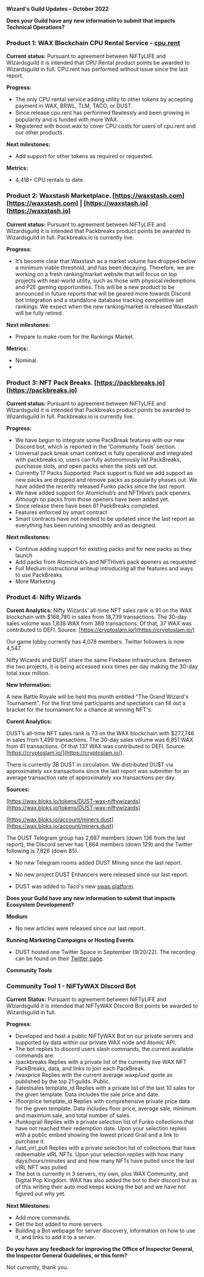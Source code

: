 **Wizard's Guild Updates – October 2022**

**Does your Guild have any new information to submit that impacts Technical Operations?**

### **Product 1: WAX Blockchain CPU Rental Service - [cpu.rent](https://cpu.rent/)**

**Current status:**
Pursuant to agreement between NiFTyLIFE and WIzardsguild it is intended that CPU Rental product points be awarded to Wizardsguild in full. CPU.rent has performed without issue since the last report.

**Progress:**
-	The only CPU rental service adding utility to other tokens by accepting payment in WAX, BRWL, TLM, TACO, or DUST.
-	Since release cpu.rent has performed ﬂawlessly and been growing in popularity and is funded with more WAX.
-	Registered with boost.wax to cover CPU costs for users of cpu.rent and our other products.

**Next milestones:**
-	Add support for other tokens as required or requested.

**Metrics:**
-	4,418+ CPU rentals to date.

### **Product 2: Waxstash Marketplace. [https://waxstash.com](https://waxstash.com) | [https://waxstash.io](https://waxstash.io)**

**Current status:**
Pursuant to agreement between NiFTyLIFE and WIzardsguild it is intended that Packbreaks product points be awarded to Wizardsguild in full. Packbreaks.io is currently live.

**Progress:**
- It’s become clear that Waxstash as a market volume has dropped below a minimum viable threshold, and has been decaying. Therefore, we are working on a fresh ranking/market website that will focus on top projects with real-world utility, such as those with physical redemptions and P2E gaming opportunities. This will be a new product to be announced in future reports that will be geared more towards Discord bot integration and a standalone database tracking competitive set rankings. We expect when the new ranking/market is released Waxstash will be fully retired.

**Next milestones:**
- Prepare to make room for the Rankings Market.

**Metrics:**
- Nominal.
- 
### **Product 3: NFT Pack Breaks. [https://packbreaks.io](https://packbreaks.io)**

**Current status:**
Pursuant to agreement between NiFTyLIFE and WIzardsguild it is intended that Packbreaks product points be awarded to Wizardsguild in full. Packbreaks.io is currently live.

**Progress:**
-	We have begun to integrate some PackBreak features with our new Discord bot, which is reported in the ‘Community Tools’ section.
-	Universal pack break smart contract is fully operational and integrated with packbreaks.io, users can fully autonomously list PackBreaks, purchasse slots, and open packs when the slots sell out.
-	Currently 17 Packs Supported: Pack support is ﬂuid we add support as new packs are dropped and remove packs as popularity phases out. We have added the recently released Funko packs since the last report.
-	We have added support for Atomichub’s and NFTHive’s pack openers. Although no packs from those openers have been added yet.
-	Since release there have been 61 PackBreaks completed.
-	Features enforced by smart contract
  -	Smart contracts have not needed to be updated since the last report as everything has been running smoothly and as designed.

**Next milestones:**
-	Continue adding support for existing packs and for new packs as they launch
-	Add packs from Atomichub’s and NFTHive’s pack openers as requested
-	Full Medium instructional writeup introducing all the features and ways to use PackBreaks
-	More Marketing

### **Product 4: Nifty Wizards**

**Curent Analytics:** Nifty Wizards’ all-time NFT sales rank is 91 on the WAX blockchain with $168,780 in sales from 18,739 transactions. The 30-day sales volume was 1,838 WAX from 389 transactions. Of that, 37 WAX was contributed to DEFI. Source: [https://cryptoslam.io/](https://cryptoslam.io/)

Our game lobby currently has 4,078 members. Twitter followers is now 4,547.

Nifty Wizards and DUST share the same Firebase infrastructure. Between the two projects, it is being accessed xxxx times per day making the 30-day total xxxx million.

**New Information:**

A new Battle Royale will be held this month entitled "The Grand Wizard's Tournament". For the first time participants and spectators can fill out a bracket for the tournament for a chance at winning NFT's.

**Curent Analytics:**

DUST’s all-time NFT sales rank is 73 on the WAX blockchain with $277,746 in sales from 1,499 transactions. The 30-day sales volume was 6,851 WAX from 41 transactions. Of that 137 WAX was contributed to DEFI. Source: [https://cryptoslam.io/](https://cryptoslam.io/). 

There is currently 3B DUST in circulation. We distributed DU$T via approximately xxx transactions since the last report was submitter for an average transaction rate of approximately xxx transactions per day.

**Sources:**

[https://wax.bloks.io/tokens/DUST-wax-niftywizards](https://wax.bloks.io/tokens/DUST-wax-niftywizards)

[https://wax.bloks.io/account/miners.dust](https://wax.bloks.io/account/miners.dust)

The DUST Telegram group has 2,687 members (down 136 from the last report), the Discord server has 1,864 members (down 129) and the Twitter following is 7,826 (down 85). 

- No new Telegram rooms added DUST Mining since the last report. 

- No new project DUST Enhancers were released since our last report.

- DUST was added to Taco's new [swap platform](https://swap.tacocrypto.io/swap?output=WAX-eosio.token&input=DUST-niftywizards).

**Does your Guild have any new information to submit that impacts Ecosystem Development?**

**Medium**

- No new articles were released since our last report.

**Running Marketing Campaigns or Hosting Events**

- DUST hosted one Twitter Space in September (9/20/22). The recording can be found on their [Twitter page](https://twitter.com/dustismagic).

**Community Tools**

### **Community Tool 1 - NiFTyWAX DIscord Bot**

**Current Status:** 
Pursuant to agreement between NiFTyLIFE and WIzardsguild it is intended that NiFTyWAX DIscord Bot points be awarded to Wizardsguild in full. 

**Progress:**
-	Developed and host a public NiFTyWAX Bot on our private servers and supported by data within our private WAX node and Atomic API.
-	The bot replies to discord users slash commands, the current available commands are:
-	/packbreaks Replies with a private list of the currently live WAX NFT PackBreaks, data, and links to join each PackBreak.
-	/waxprice Replies with the current average waxp/usd quote as published by the top 21 guilds. Public.
-	/latestsales template_id Replies with a private list of the last 10 sales for the given template. Data includes the sale price and date.
-	/ﬂoorprice template_id Replies with comprehensive private price data for the given template. Data includes ﬂoor price, average sale, minimum and maximum sale, and total number of sales.
-	/funkograil Replies with a private selection list of Funko collections that have not reached their redemption date. Upon your selection replies with a public embed showing the lowest priced Grail and a link to purchase it.
-	/last_virl_pull Replies with a private selection list of collections that have redeemable vIRL NFTs. Upon your selection replies with how many days/hours/minutes and and how many NFTs have pulled since the last vIRL NFT was pulled
-	The bot is currently in 3 servers, my own, plus WAX Community, and Digital Pop Kingdom. WAX has also added the bot to their discord but as of this writing their auto mod keeps kicking the bot and we have not ﬁgured out why yet.

**Next Milestones:**
-	Add more commands.
-	Get the bot added to more servers.
-	Building a Bot webpage for server discovery, information on how to use it, and links to add it to a server.

**Do you have any feedback for improving the Office of Inspector General, the Inspector General Guidelines, or this form?**

Not currently, thank you.
